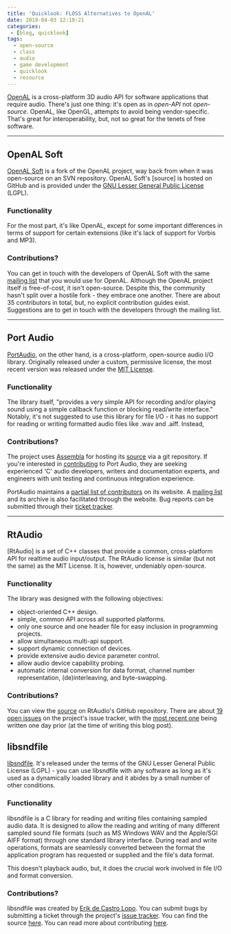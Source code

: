 ```yaml
---
title: 'Quicklook: FLOSS Alternatives to OpenAL'
date: 2019-04-03 12:19:21
categories:
 - [blog, quicklook]
tags:
  - open-source
  - class
  - audio
  - game development
  - quicklook
  - resource
---
```


[OpenAL](https://www.openal.org/) is a cross-platform 3D audio API for software applications that require audio. There's just one thing: it's open as in *open-API* not *open-source*. OpenAL, like OpenGL, attempts to avoid being vendor-specific. That's great for interoperability, but, not so great for the tenets of free software.

<!-- more -->

***

## OpenAL Soft ##

[OpenAL Soft](http://openal-soft.org/) is a fork of the OpenAL project, way back from when it was open-source on an SVN repository. OpenAL Soft's [source] is hosted on GitHub and is provided under the [GNU Lesser General Public License](https://en.wikipedia.org/wiki/GNU_Lesser_General_Public_License) (LGPL).

### Functionality ###

For the most part, it's like OpenAL, except for some important differences in terms of support for certain extensions (like it's lack of support for Vorbis and MP3).

### Contributions? ###

You can get in touch with the developers of OpenAL Soft with the same [mailing list](https://openal-soft.org/) that you would use for OpenAL. Although the OpenAL project itself *is* free-of-cost, it isn't open-source. Despite this, the community hasn't split over a hostile fork - they embrace one another. There are about 35 contributors in total, but, no explicit contribution guides exist. Suggestions are to get in touch with the developers through the mailing list.

***

## Port Audio ##

[PortAudio](http://www.portaudio.com/), on the other hand, is a cross-platform, open-source audio I/O library. Originally released under a custom, permissive license, the most recent version was released under the [MIT License](http://opensource.org/licenses/mit-license.php).

### Functionality ###

The library itself, "provides a very simple API for recording and/or playing sound using a simple callback function or blocking read/write interface." Notably, it's not suggested to use this library for file I/O - it has no support for reading or writing formatted audio files like .wav and .aiff. Instead, 

### Contributions? ###

The project uses [Assembla](http://www.assembla.com/) for hosting its [source](https://www.assembla.com/spaces/portaudio/git/source) via a git repository. If you're interested in [contributing](http://www.portaudio.com/volunteer.html) to Port Audio, they are seeking experienced 'C' audio developers, writers and documentation experts, and engineers with unit testing and continuous integration experience.

PortAudio maintains a [partial list of contributors](http://www.portaudio.com/people.html) on its website. A [mailing list](http://www.portaudio.com/contacts.html) and its archive is also facilitated through the website. Bug reports can be submitted through their [ticket tracker](https://app.assembla.com/spaces/portaudio/tickets/realtime_list). 

***

## RtAudio ##

[RtAudio] is a set of C++ classes that provide a common, cross-platform API for realtime audio input/output. The RtAudio license is similar (but not the same) as the MIT License. It is, however, undeniably open-source.

### Functionality ###

The library was designed with the following objectives:

- object-oriented C++ design.
- simple, common API across all supported platforms.
- only one source and one header file for easy inclusion in programming projects.
- allow simultaneous multi-api support.
- support dynamic connection of devices.
- provide extensive audio device parameter control.
- allow audio device capability probing.
- automatic internal conversion for data format, channel number representation, (de)interleaving, and byte-swapping.

### Contributions? ###

You can view the [source](https://github.com/thestk/rtaudio) on RtAudio's GitHub repository. There are about [19 open issues](https://github.com/thestk/rtaudio/issues?q=is%3Aissue+is%3Aopen+sort%3Aupdated-desc) on the project's issue tracker, with the [most recent one](https://github.com/thestk/rtaudio/issues/196) being written one day prior (at the time of writing this blog post).

## libsndfile ##

[libsndfile](http://www.mega-nerd.com/libsndfile/). It's released under the terms of the GNU Lesser General Public License (LGPL) - you can use libsndfile with any software as long as it's used as a dynamically loaded library and it abides by a small number of other conditions. 

### Functionality ###

libsndfile is a C library for reading and writing files containing sampled audio data. It is designed to allow the reading and writing of many different sampled sound file formats (such as MS Windows WAV and the Apple/SGI AIFF format) through one standard library interface. During read and write operations, formats are seamlessly converted between the format the application program has requested or supplied and the file's data format.

This doesn't playback audio, but, it does the crucial work involved in file I/O and format conversion.

### Contributions? ###

libsndfile was created by [Erik de Castro Lopo](mailto:erikd@mega-nerd.com). You can submit bugs by submitting a ticket through the project's [issue tracker](https://github.com/erikd/libsndfile/issues). You can find the source [here](https://github.com/erikd/libsndfile). You can read more about contributing [here](https://github.com/erikd/libsndfile/blob/master/CONTRIBUTING.md).